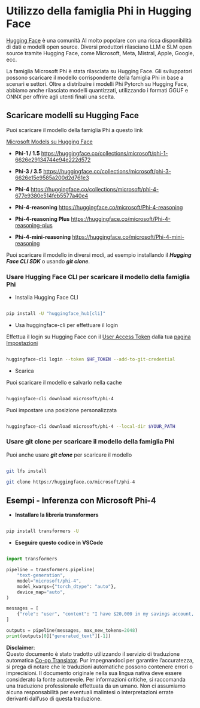 <!--
CO_OP_TRANSLATOR_METADATA:
{
  "original_hash": "624fe133fba62773979d45f54519f7bb",
  "translation_date": "2025-07-16T18:52:16+00:00",
  "source_file": "md/01.Introduction/02/01.HF.md",
  "language_code": "it"
}
-->
# **Utilizzo della famiglia Phi in Hugging Face**


[Hugging Face](https://huggingface.co/) è una comunità AI molto popolare con una ricca disponibilità di dati e modelli open source. Diversi produttori rilasciano LLM e SLM open source tramite Hugging Face, come Microsoft, Meta, Mistral, Apple, Google, ecc.

La famiglia Microsoft Phi è stata rilasciata su Hugging Face. Gli sviluppatori possono scaricare il modello corrispondente della famiglia Phi in base a scenari e settori. Oltre a distribuire i modelli Phi Pytorch su Hugging Face, abbiamo anche rilasciato modelli quantizzati, utilizzando i formati GGUF e ONNX per offrire agli utenti finali una scelta.


## **Scaricare modelli su Hugging Face**

Puoi scaricare il modello della famiglia Phi a questo link

[Microsoft Models su Hugging Face](https://huggingface.co/microsoft)

-  **Phi-1 / 1.5** https://huggingface.co/collections/microsoft/phi-1-6626e29134744e94e222d572

-  **Phi-3 / 3.5** https://huggingface.co/collections/microsoft/phi-3-6626e15e9585a200d2d761e3

-  **Phi-4** https://huggingface.co/collections/microsoft/phi-4-677e9380e514feb5577a40e4

- **Phi-4-reasoning** https://huggingface.co/microsoft/Phi-4-reasoning

- **Phi-4-reasoning Plus** https://huggingface.co/microsoft/Phi-4-reasoning-plus 

- **Phi-4-mini-reasoning** https://huggingface.co/microsoft/Phi-4-mini-reasoning

Puoi scaricare il modello in diversi modi, ad esempio installando il ***Hugging Face CLI SDK*** o usando ***git clone***.

### **Usare Hugging Face CLI per scaricare il modello della famiglia Phi**

- Installa Hugging Face CLI

```bash

pip install -U "huggingface_hub[cli]"

```

- Usa huggingface-cli per effettuare il login

Effettua il login su Hugging Face con il [User Access Token](https://huggingface.co/docs/hub/security-tokens) dalla tua [pagina Impostazioni](https://huggingface.co/settings/tokens)


```bash

huggingface-cli login --token $HF_TOKEN --add-to-git-credential

```

- Scarica


Puoi scaricare il modello e salvarlo nella cache

```bash

huggingface-cli download microsoft/phi-4

```

Puoi impostare una posizione personalizzata


```bash

huggingface-cli download microsoft/phi-4 --local-dir $YOUR_PATH

```


### **Usare git clone per scaricare il modello della famiglia Phi**

Puoi anche usare ***git clone*** per scaricare il modello

```bash

git lfs install

git clone https://huggingface.co/microsoft/phi-4

```

## **Esempi - Inferenza con Microsoft Phi-4**

- **Installare la libreria transformers**

```bash

pip install transformers -U

```

- **Eseguire questo codice in VSCode**

```python

import transformers

pipeline = transformers.pipeline(
    "text-generation",
    model="microsoft/phi-4",
    model_kwargs={"torch_dtype": "auto"},
    device_map="auto",
)

messages = [
    {"role": "user", "content": "I have $20,000 in my savings account, where I receive a 4% profit per year and payments twice a year. Can you please tell me how long it will take for me to become a millionaire? Also, can you please explain the math step by step as if you were explaining it to an uneducated person?"},
]

outputs = pipeline(messages, max_new_tokens=2048)
print(outputs[0]["generated_text"][-1])

```

**Disclaimer**:  
Questo documento è stato tradotto utilizzando il servizio di traduzione automatica [Co-op Translator](https://github.com/Azure/co-op-translator). Pur impegnandoci per garantire l’accuratezza, si prega di notare che le traduzioni automatiche possono contenere errori o imprecisioni. Il documento originale nella sua lingua nativa deve essere considerato la fonte autorevole. Per informazioni critiche, si raccomanda una traduzione professionale effettuata da un umano. Non ci assumiamo alcuna responsabilità per eventuali malintesi o interpretazioni errate derivanti dall’uso di questa traduzione.